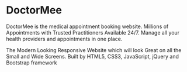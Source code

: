 # DoctorMee
DoctorMee is the medical appointment booking website. Millions of Appointments with Trusted Practitioners Available 24/7.
Manage all your health providers and appointments in one place.

The Modern Looking Responsive Website which will look Great on all the Small and Wide Screens. 
Built by HTML5, CSS3, JavaScript, jQuery and Bootstrap framework